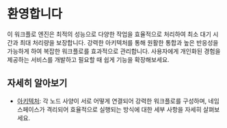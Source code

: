 # 환영합니다

이 워크플로 엔진은 최적의 성능으로 다양한 작업을 효율적으로 처리하여 최소 대기 시간과 최대 처리량을 보장합니다. 강력한 아키텍처를 통해 원활한 통합과 높은 반응성을 가능하게 하여 복잡한 워크플로를 효과적으로 관리합니다. 사용자에게 개인화된 경험을 제공하는 서비스를 개발하고 필요할 때 쉽게 기능을 확장해보세요.

## 자세히 알아보기

- [아키텍처](./architecture_kr.md): 각 노드 사양이 서로 어떻게 연결되어 강력한 워크플로를 구성하며, 네임스페이스가 격리되어 효율적으로 실행되는 방식에 대한 세부 사항을 자세히 살펴보세요.
